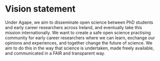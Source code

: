 # Vision statement

Under Agape, we aim to disseminate open science between PhD students and early career researchers across Ireland, and eventually take this mission internationally. We want to create a safe open science practising community for early career researchers where we can learn, exchange our opinions and experiences, and together change the future of science. We aim to do this in the way that science is undertaken, made freely available, and communicated in a FAIR and transparent way.
